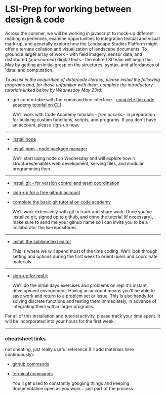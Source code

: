 # LSI-Prep for working between design & code 

Across the summer, we will be working in javascript to mock-up different reading experiences, examine opportunities to integration textual and visual mark-up, and generally explore how the Landscape Studies Platform might offer alternate collation and visualization of landscape documents. To ground a larger array of work - with field imagery, sensor data, and distributed (api-sourced) digital texts - the entire LSI team will begin this May by getting an initial grasp on the structures, syntax, and affordances of 'data' and computation. 

*To assist in the acquisition of data/code literacy, please install the following programs and, for those unfamiliar with them, complete the introductory tutorials linked below by Wednesday May 23rd:*


+ get comfortable with the command line interface - [complete the code academy tutorial on CLI](https://www.codecademy.com/learn/learn-the-command-line)
   
   We'll work with Code Academy tutorials - *free access* - in preparation for building custom functions, scripts, and programs. If you don't have an account, please sign-up now.
---
+ [install node](https://nodejs.org/en/)
+ [install npm - node package manager](https://www.npmjs.com/)
   
   We'll start using node on Wednesday and will explore how it structures/enables web development, serving files, and modular programming then... 
---
+ [install git - for version control and team coordination](https://git-scm.com/)
+ [sign-up for a free github account](https://github.com/siteations/lsi-summer-prompts)
+ [complete the basic git tutorial on code academy](https://www.codecademy.com/learn/learn-git)
   
   We'll work extensively with git to track and share work. Once you've installed git, signed up to github, and done the tutorial (if necessary), make sure to send me your github name so I can invite you to be a collaborator the lsi-repositories. 
---
+ [install the sublime text editor](https://www.sublimetext.com/)
   
   This is where we will spend most of the time coding. We'll look through setting and options during the first week to orient users and coordinate materials.
---
+ [sign-up for repl.it](https://repl.it/)
   
   We'll do the initial days exercises and problems on repl.it's instant development environment. Having an account means you'll be able to save work and return to a problem set or issue. This is also handy for solving discrete functions and testing them immediately, in advance of integrating them within larger programs.
   
For all of this installation and tutorial activity, please track your time spent. It will be incorporated into your hours for the first week.

---
### cheatsheet links ###

not cheating, just really useful reference (I'll add materials here continuously):

+ [github commands](https://education.github.com/git-cheat-sheet-education.pdf)
+ [terminal commands](https://gist.github.com/poopsplat/7195274)

   You'll get used to constantly googling things and keeping documentation open as you work... just part of the process.
   

